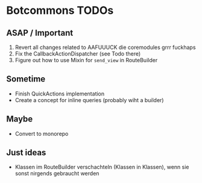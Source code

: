 # Botcommons TODOs

## ASAP / Important
1. Revert all changes related to AAFUUUCK die coremodules grrr fuckhaps
1. Fix the CallbackActionDispatcher (see Todo there)
1. Figure out how to use Mixin for `send_view` in RouteBuilder

## Sometime
- Finish QuickActions implementation
- Create a concept for inline queries (probably wiht a builder)

## Maybe
- Convert to monorepo 

## Just ideas
- Klassen im RouteBuilder verschachteln (Klassen in Klassen), wenn sie sonst nirgends gebraucht werden
